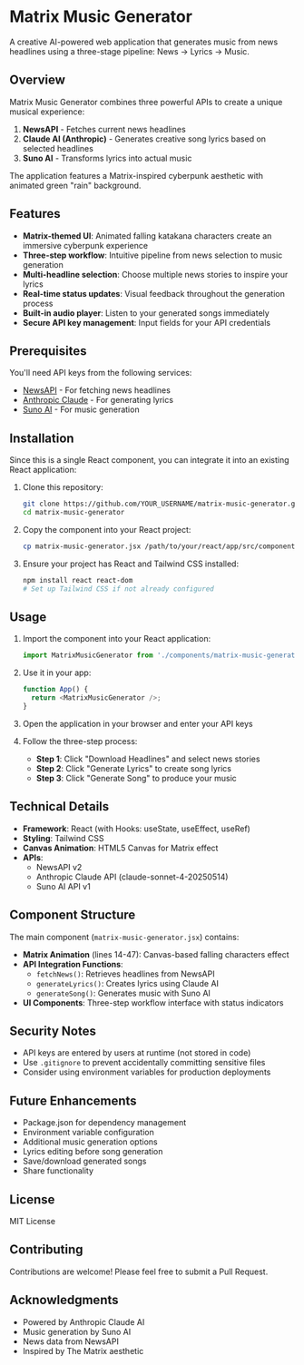 # Matrix Music Generator

A creative AI-powered web application that generates music from news headlines using a three-stage pipeline: News → Lyrics → Music.

## Overview

Matrix Music Generator combines three powerful APIs to create a unique musical experience:

1. **NewsAPI** - Fetches current news headlines
2. **Claude AI (Anthropic)** - Generates creative song lyrics based on selected headlines
3. **Suno AI** - Transforms lyrics into actual music

The application features a Matrix-inspired cyberpunk aesthetic with animated green "rain" background.

## Features

- **Matrix-themed UI**: Animated falling katakana characters create an immersive cyberpunk experience
- **Three-step workflow**: Intuitive pipeline from news selection to music generation
- **Multi-headline selection**: Choose multiple news stories to inspire your lyrics
- **Real-time status updates**: Visual feedback throughout the generation process
- **Built-in audio player**: Listen to your generated songs immediately
- **Secure API key management**: Input fields for your API credentials

## Prerequisites

You'll need API keys from the following services:

- [NewsAPI](https://newsapi.org/) - For fetching news headlines
- [Anthropic Claude](https://console.anthropic.com/) - For generating lyrics
- [Suno AI](https://suno.ai/) - For music generation

## Installation

Since this is a single React component, you can integrate it into an existing React application:

1. Clone this repository:
   ```bash
   git clone https://github.com/YOUR_USERNAME/matrix-music-generator.git
   cd matrix-music-generator
   ```

2. Copy the component into your React project:
   ```bash
   cp matrix-music-generator.jsx /path/to/your/react/app/src/components/
   ```

3. Ensure your project has React and Tailwind CSS installed:
   ```bash
   npm install react react-dom
   # Set up Tailwind CSS if not already configured
   ```

## Usage

1. Import the component into your React application:
   ```javascript
   import MatrixMusicGenerator from './components/matrix-music-generator';
   ```

2. Use it in your app:
   ```javascript
   function App() {
     return <MatrixMusicGenerator />;
   }
   ```

3. Open the application in your browser and enter your API keys

4. Follow the three-step process:
   - **Step 1**: Click "Download Headlines" and select news stories
   - **Step 2**: Click "Generate Lyrics" to create song lyrics
   - **Step 3**: Click "Generate Song" to produce your music

## Technical Details

- **Framework**: React (with Hooks: useState, useEffect, useRef)
- **Styling**: Tailwind CSS
- **Canvas Animation**: HTML5 Canvas for Matrix effect
- **APIs**:
  - NewsAPI v2
  - Anthropic Claude API (claude-sonnet-4-20250514)
  - Suno AI API v1

## Component Structure

The main component (`matrix-music-generator.jsx`) contains:

- **Matrix Animation** (lines 14-47): Canvas-based falling characters effect
- **API Integration Functions**:
  - `fetchNews()`: Retrieves headlines from NewsAPI
  - `generateLyrics()`: Creates lyrics using Claude AI
  - `generateSong()`: Generates music with Suno AI
- **UI Components**: Three-step workflow interface with status indicators

## Security Notes

- API keys are entered by users at runtime (not stored in code)
- Use `.gitignore` to prevent accidentally committing sensitive files
- Consider using environment variables for production deployments

## Future Enhancements

- Package.json for dependency management
- Environment variable configuration
- Additional music generation options
- Lyrics editing before song generation
- Save/download generated songs
- Share functionality

## License

MIT License

## Contributing

Contributions are welcome! Please feel free to submit a Pull Request.

## Acknowledgments

- Powered by Anthropic Claude AI
- Music generation by Suno AI
- News data from NewsAPI
- Inspired by The Matrix aesthetic
